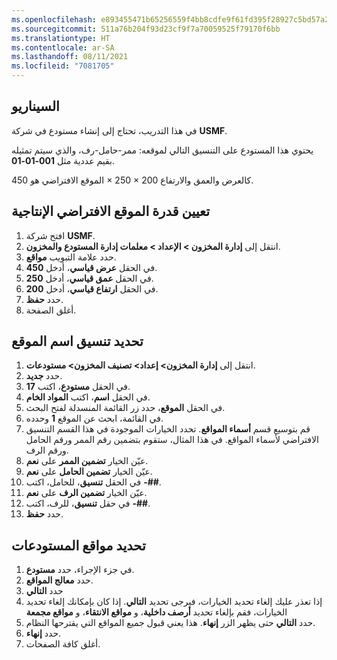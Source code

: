 ```yaml
---
ms.openlocfilehash: e893455471b65256559f4bb8cdfe9f61fd395f28927c5bd57a23ae1433383b72
ms.sourcegitcommit: 511a76b204f93d23cf9f7a70059525f79170f6bb
ms.translationtype: HT
ms.contentlocale: ar-SA
ms.lasthandoff: 08/11/2021
ms.locfileid: "7081705"
---
```

## <a name="scenario"></a>السيناريو

في هذا التدريب، تحتاج إلى إنشاء مستودع في شركة **USMF**. 

يحتوي هذا المستودع على التنسيق التالي لموقعه: ممر-حامل-رف، والذي سيتم تمثيله بقيم عددية مثل **001-01-01**. 

الموقع الافتراضي هو 450‎ × 250 × 200 كالعرض والعمق والارتفاع. 

## <a name="set-the-default-location-capacity"></a>تعيين قدرة الموقع الافتراضي الإنتاجية 

1.  افتح شركة **USMF**.
2.  انتقل إلى **إدارة المخزون > الإعداد > معلمات إدارة المستودع والمخزون**.
3.  حدد علامة التبويب **مواقع**.
4.  في الحقل **عرض قياسي**، أدخل **450**.
5.  في الحقل **عمق قياسي**، أدخل **250**.
6.  في الحقل **ارتفاع قياسي**، أدخل **200**.
7.  حدد **حفظ**.
8.  أغلق الصفحة.

## <a name="define-the-location-name-format"></a>تحديد تنسيق اسم الموقع 

1.  انتقل إلى **إدارة المخزون> إعداد> تصنيف المخزون> مستودعات**.
2.  حدد **جديد**.
3.  في الحقل **مستودع**، اكتب **17**.
4.  في الحقل **اسم**، اكتب **المواد الخام**.
5.  في الحقل **الموقع**، حدد زر القائمة المنسدلة لفتح البحث.
6.  في القائمة، ابحث عن الموقع **1** وحدده.
7.  قم بتوسيع قسم **أسماء المواقع**. تحدد الخيارات الموجودة في هذا القسم التنسيق الافتراضي لأسماء المواقع. في هذا المثال، ستقوم بتضمين رقم الممر ورقم الحامل ورقم الرف.
8.  عيّن الخيار **تضمين الممر** على **نعم**.
9.  عيّن الخيار **تضمين الحامل** على **نعم**.
10. في الحقل **تنسيق**، للحامل، اكتب **-##**.
11. عيّن الخيار **تضمين الرف** على **نعم**.
12. في حقل **تنسيق**، للرف، اكتب **-##**.
13. حدد **حفظ**.

## <a name="define-warehouse-locations"></a>تحديد مواقع المستودعات ##

1.  في جزء الإجراء، حدد **مستودع**.
2.  حدد **معالج المواقع**.
3.  حدد **التالي**
4.  إذا تعذر عليك إلغاء تحديد الخيارات، فيرجى تحديد **التالي**. إذا كان بإمكانك إلغاء تحديد الخيارات، فقم بإلغاء تحديد **أرصف داخلية**، و **مواقع الانتقاء**، و **مواقع مجمعة** 
6.  حدد **التالي** حتى يظهر الزر **إنهاء**. هذا يعني قبول جميع المواقع التي يقترحها النظام. 
14. حدد **إنهاء**.
15. أغلق كافة الصفحات.

 


